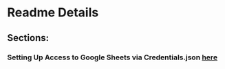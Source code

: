 # Readme Details

## Sections:
### Setting Up Access to Google Sheets via Credentials.json [here](credentials/README.md)
